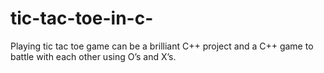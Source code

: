 # tic-tac-toe-in-c-
Playing tic tac toe game can be a brilliant C++ project and a C++ game to battle with each other using O’s and X’s.

